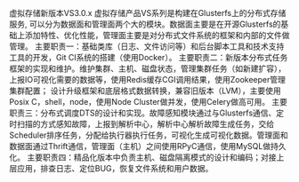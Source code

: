 虚拟存储新版本VS3.0.x
虚拟存储产品VS系列是构建在Glusterfs上的分布式存储服务, 可以分为数据面和管理面两个大的模块。数据面主要是在开源Glusterfs的基础上添加特性、优化性能，管理面主要是对分布式文件系统的框架和内部的文件做管理。
主要职责一：基础类库（日志、文件访问等）和后台脚本工具和技术支持工具的开发，Git CI系统的搭建（使用Docker）。
主要职责二：新版本分布式任务框架的实现和维护。维护集群、主机、磁盘状态，管理集群任务（如新建扩容），上报IO可视化需要的数据等，使用Redis缓存CGI调用结果，使用Zookeeper管理集群配置； 设计升级框架和底层格式数据转换，兼容旧版本（LVM），主要使用Posix C，shell，node，使用Node Cluster做并发，使用Celery做高可用。
主要职责三：分布式调度DTS的设计和实现。故障感知模块通过与Glusterfs通信、定时扫描的方式感知故障，上报到解析中心，解析中心解析故障生成任务，交给Scheduler排序任务，分配给执行器执行任务，可视化生成可视化数据。管理面和数据面通过Thrift通信，管理面（主机）之间使用RPyC通信，使用MySQL做持久化。
主要职责四：精品化版本中负责主机、磁盘隔离模式的设计和编码；对接上层应用，排查日志、定位BUG，恢复文件系统和用户数据。